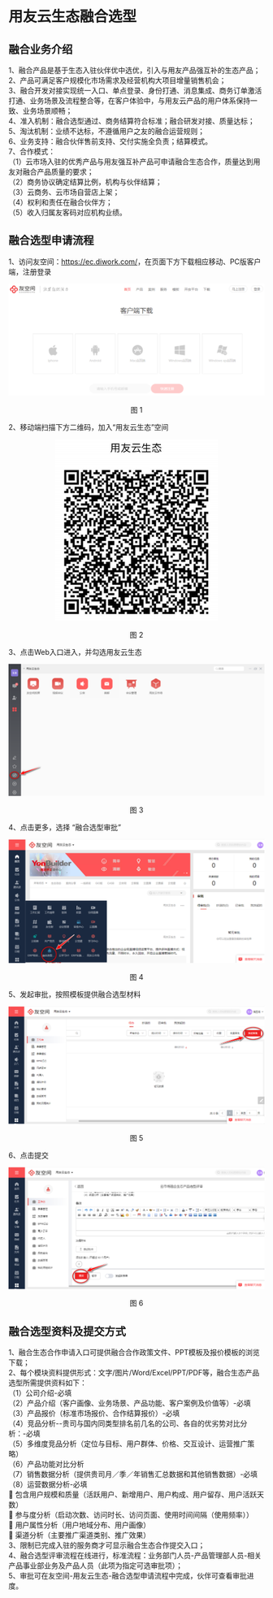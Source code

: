 # 用友云生态融合选型
## 融合业务介绍<div id="4-1"></div>

1、融合产品是基于生态入驻伙伴优中选优，引入与用友产品强互补的生态产品；    
2、产品可满足客户规模化市场需求及经营机构大项目增量销售机会；  
3、融合开发对接实现统一入口、单点登录、身份打通、消息集成、商务订单激活打通、业务场景及流程整合等，在客户体验中，与用友云产品的用户体系保持一致、业务场景顺畅；    
4、准入机制：融合选型通过、商务结算符合标准；融合研发对接、质量达标；    
5、淘汰机制：业绩不达标，不遵循用户之友的融合运营规则；    
6、业务支持：融合伙伴售前支持、交付实施全负责；结算模式。    
7、合作模式：  
（1）云市场入驻的优秀产品与用友强互补产品可申请融合生态合作，质量达到用友对融合产品质量的要求；  
（2）商务协议确定结算比例，机构与伙伴结算；  
（3）云商务、云市场自营店上架；  
（4）权利和责任在融合伙伴方；  
（5）收入归属友客码对应机构业绩。  

## 融合选型申请流程<div id="4-2"></div>

1、访问友空间：<https://ec.diwork.com/>，在页面下方下载相应移动、PC版客户端，注册登录

<div align=center>
<img src="/mybook/isv/4-/images/1.png"/>
</div>
<p align="center">图 1</p>

2、移动端扫描下方二维码，加入“用友云生态”空间

<div align=center>
<img src="/mybook/isv/4-/images/2.png"/>
</div>
<p align="center">图 2</p>
 
3、点击Web入口进入，并勾选用友云生态

<div align=center>
<img src="/mybook/isv/4-/images/3.png"/>
</div>
<p align="center">图 3</p>
 
4、点击更多，选择 “融合选型审批”

<div align=center>
<img src="/mybook/isv/4-/images/4.png"/>
</div>
<p align="center">图 4</p>
 
5、发起审批，按照模板提供融合选型材料

<div align=center>
<img src="/mybook/isv/4-/images/5.png"/>
</div>
<p align="center">图 5</p>
 
6、点击提交

<div align=center>
<img src="/mybook/isv/4-/images/6.png"/>
</div>
<p align="center">图 6</p>
 
## 融合选型资料及提交方式<div id="4-3"></div>
1、融合生态合作申请入口可提供融合合作政策文件、PPT模板及报价模板的浏览下载；  
2、每个模块资料提供形式：文字/图片/Word/Excel/PPT/PDF等，融合生态产品选型所需提供资料如下：  
（1）公司介绍-必填  
（2）产品介绍（客户画像、业务场景、产品功能、客户案例及价值等）-必填  
（3）产品报价（标准市场报价、合作结算报价）-必填  
（4）竞品分析--贵司与国内同类型排名前几名的公司、各自的优劣势对比分析：-必填  
（5）多维度竞品分析（定位与目标、用户群体、价格、交互设计、运营推广策略）  
（6）产品功能对比分析  
（7）销售数据分析（提供贵司月／季／年销售汇总数据和其他销售数据）-必填  
（8）运营数据分析-必填  
	包含用户规模和质量（活跃用户、新增用户、用户构成、用户留存、用户活跃天数）  
	参与度分析（启动次数、访问时长、访问页面、使用时间间隔（使用频率））  
	用户属性分析（用户地域分布、用户画像）  
	渠道分析（主要推广渠道类别、推广效果）  
3、限制已完成入驻的服务商才可显示融合生态合作提交入口；  
4、融合选型评审流程在线进行，标准流程：业务部门人员-产品管理部人员-相关产品事业部业务及产品人员（此项为指定可选审批项）；  
5、审批可在友空间-用友云生态-融合选型申请流程中完成，伙伴可查看审批进度。  
